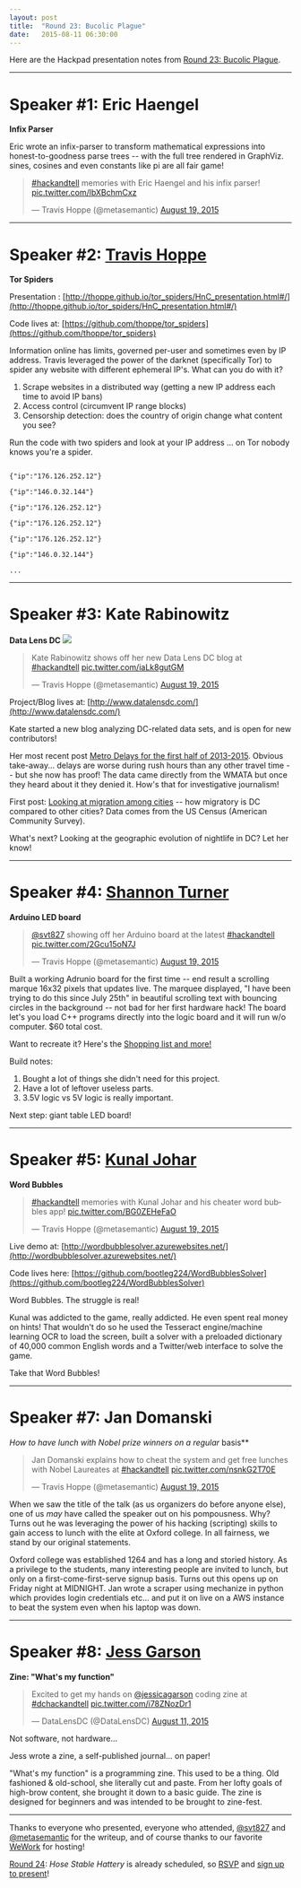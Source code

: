 ```yaml
---
layout: post
title:  "Round 23: Bucolic Plague"
date:   2015-08-11 06:30:00
---
```


Here are the Hackpad presentation notes from [Round 23: Bucolic Plague](http://www.meetup.com/DC-Hack-and-Tell/events/220231769/).

-----

# Speaker #1: Eric Haengel
**Infix Parser**

Eric wrote an infix-parser to transform mathematical expressions into honest-to-goodness parse trees -- with the full tree rendered in GraphViz. sines, cosines and even constants like pi are all fair game!

<blockquote class="twitter-tweet" lang="en"><p lang="en" dir="ltr"><a href="https://twitter.com/hashtag/hackandtell?src=hash">#hackandtell</a> memories with Eric Haengel and his infix parser! <a href="http://t.co/lbXBchmCxz">pic.twitter.com/lbXBchmCxz</a></p>&mdash; Travis Hoppe (@metasemantic) <a href="https://twitter.com/metasemantic/status/633812660446892036">August 19, 2015</a></blockquote>
<script async src="//platform.twitter.com/widgets.js" charset="utf-8"></script>
  
--------------------


# Speaker #2: [Travis Hoppe](http://thoppe.github.io/)
**Tor Spiders**

Presentation : [http://thoppe.github.io/tor_spiders/HnC_presentation.html#/](http://thoppe.github.io/tor_spiders/HnC_presentation.html#/)
  
Code lives at: [https://github.com/thoppe/tor_spiders](https://github.com/thoppe/tor_spiders)

Information online has limits, governed per-user and sometimes even by IP address. Travis leveraged the power of the darknet (specifically Tor) to spider any website with different ephemeral IP's. What can you do with it?
    
1. Scrape websites in a distributed way (getting a new IP address each time to avoid IP bans)
2. Access control (circumvent IP range blocks)
3. Censorship detection: does the country of origin change what content you see?

Run the code with two spiders and look at your IP address ... on Tor nobody knows you're a spider.

<code>
{"ip":"176.126.252.12"}<br>
{"ip":"146.0.32.144"}<br>
{"ip":"176.126.252.12"}<br>
{"ip":"176.126.252.12"}<br>
{"ip":"176.126.252.12"}<br>
{"ip":"146.0.32.144"}<br>
...
</code>

---------
  
# Speaker #3: Kate Rabinowitz
**Data Lens DC**
<img class="medium" src="http://www.datalensdc.com/Images/DataLensDC%20logo.png"/>

<blockquote class="twitter-tweet" lang="en"><p lang="en" dir="ltr">Kate Rabinowitz shows off her new Data Lens DC blog at <a href="https://twitter.com/hashtag/hackandtell?src=hash">#hackandtell</a> <a href="http://t.co/iaLk8gutGM">pic.twitter.com/iaLk8gutGM</a></p>&mdash; Travis Hoppe (@metasemantic) <a href="https://twitter.com/metasemantic/status/633813619533152257">August 19, 2015</a></blockquote>
<script async src="//platform.twitter.com/widgets.js" charset="utf-8"></script>

Project/Blog lives at: [http://www.datalensdc.com/](http://www.datalensdc.com/)

Kate started a new blog analyzing DC-related data sets, and is open for new contributors!
  
Her most recent post [Metro Delays for the first half of 2013-2015](http://www.datalensdc.com/your-commute-is-getting-worse.html).
Obvious take-away... delays are worse during rush hours than any other travel time -- but she now has proof!
The data came directly from the WMATA but once they heard about it they denied it. How's that for investigative journalism!

First post: [Looking at migration among cities](http://www.datalensdc.com/migration-comparison.html) -- how migratory is DC compared to other cities? Data comes from the US Census (American Community Survey).

What's next? Looking at the geographic evolution of nightlife in DC? Let her know!
  
-------
  
# Speaker #4: [Shannon Turner](https://twitter.com/svt827) 
**Arduino LED board**

<blockquote class="twitter-tweet" lang="en"><p lang="en" dir="ltr"><a href="https://twitter.com/svt827">@svt827</a> showing off her Arduino board at the latest <a href="https://twitter.com/hashtag/hackandtell?src=hash">#hackandtell</a> <a href="http://t.co/2Gcu15oN7J">pic.twitter.com/2Gcu15oN7J</a></p>&mdash; Travis Hoppe (@metasemantic) <a href="https://twitter.com/metasemantic/status/633814182144671744">August 19, 2015</a></blockquote>
<script async src="//platform.twitter.com/widgets.js" charset="utf-8"></script>

Built a working Adrunio board for the first time -- end result a scrolling marque 16x32 pixels that updates live.
The marquee displayed, "I have been trying to do this since July 25th" in beautiful scrolling text with bouncing circles in the background -- not bad for her first hardware hack! The board let's you load C++ programs directly into the logic board and it will run w/o computer. $60 total cost.

Want to recreate it? Here's the [Shopping list and more!](https://github.com/shannonturner/LED_board)

Build notes:
  
1. Bought a lot of things she didn't need for this project.
2. Have a lot of leftover useless parts.
3. 3.5V logic vs 5V logic is really important.

Next step: giant table LED board!

--------------

# Speaker #5: [Kunal Johar](http://www.kunaljohar.com/) 
**Word Bubbles**

<blockquote class="twitter-tweet" lang="en"><p lang="en" dir="ltr"><a href="https://twitter.com/hashtag/hackandtell?src=hash">#hackandtell</a> memories with Kunal Johar and his cheater word bubbles app! <a href="http://t.co/BG0ZEHeFaO">pic.twitter.com/BG0ZEHeFaO</a></p>&mdash; Travis Hoppe (@metasemantic) <a href="https://twitter.com/metasemantic/status/633813178023997440">August 19, 2015</a></blockquote>
<script async src="//platform.twitter.com/widgets.js" charset="utf-8"></script>

Live demo at: [http://wordbubblesolver.azurewebsites.net/](http://wordbubblesolver.azurewebsites.net/)

Code lives here: [https://github.com/bootleg224/WordBubblesSolver](https://github.com/bootleg224/WordBubblesSolver)

Word Bubbles. The struggle is real!

  
Kunal was addicted to the game, really addicted. He even spent real money on hints!
That wouldn't do so he used the Tesseract engine/machine learning OCR to load the screen,
built a solver with a preloaded dictionary of 40,000 common English words and a Twitter/web interface to solve the game.

Take that Word Bubbles!

---------

  
# Speaker #7: Jan Domanski
**How to have lunch with Nobel prize winners* on a regular* basis**

 <blockquote class="twitter-tweet" lang="en"><p lang="en" dir="ltr">Jan Domanski explains how to cheat the system and get free lunches with Nobel Laureates at <a href="https://twitter.com/hashtag/hackandtell?src=hash">#hackandtell</a> <a href="http://t.co/nsnkG2T70E">pic.twitter.com/nsnkG2T70E</a></p>&mdash; Travis Hoppe (@metasemantic) <a href="https://twitter.com/metasemantic/status/633814612396408839">August 19, 2015</a></blockquote>
<script async src="//platform.twitter.com/widgets.js" charset="utf-8"></script>

When we saw the title of the talk (as us organizers do before anyone else), one of us _may_ have called the speaker out on his pompousness. Why? Turns out he was leveraging the power of his hacking (scripting) skills to gain access to lunch with the elite at Oxford college. In all fairness, we stand by our original statements.
  
Oxford college was established 1264 and has a long and storied history. As a privilege to the students, many interesting people are invited to lunch, but only on a first-come-first-serve signup basis.
Turns out this opens up on Friday night at MIDNIGHT.
Jan wrote a scraper using mechanize in python which provides login credentials etc... and put it on live on a AWS instance to beat the system even when his laptop was down.

--------

# Speaker #8: [Jess Garson](https://twitter.com/jessicagarson)
**Zine: "What's my function"**

<blockquote class="twitter-tweet" lang="en"><p lang="en" dir="ltr">Excited to get my hands on <a href="https://twitter.com/jessicagarson">@jessicagarson</a> coding zine at <a href="https://twitter.com/hashtag/dchackandtell?src=hash">#dchackandtell</a> <a href="http://t.co/i78ZNozDr1">pic.twitter.com/i78ZNozDr1</a></p>&mdash; DataLensDC (@DataLensDC) <a href="https://twitter.com/DataLensDC/status/631247348681830400">August 11, 2015</a></blockquote>
<script async src="//platform.twitter.com/widgets.js" charset="utf-8"></script>

Not software, not hardware...
  
Jess wrote a zine, a self-published journal... on paper!

"What's my function" is a programming zine. This used to be a thing.
Old fashioned & old-school, she literally cut and paste.
From her lofty goals of high-brow content, she brought it down to a basic guide.
The zine is designed for beginners and was intended to be brought to zine-fest. 

---------

Thanks to everyone who presented, everyone who attended, [@svt827](https://twitter.com/svt827) and [@metasemantic](https://twitter.com/metasemantic) for the writeup, and of course thanks to our favorite [WeWork](https://www.wework.com/locations/washington-d-c/chinatown/) for hosting! 

[Round 24](http://www.meetup.com/DC-Hack-and-Tell/events/220231779/): _Hose Stable Hattery_ is already scheduled, so [RSVP](http://www.meetup.com/DC-Hack-and-Tell/events/220231779/) and [sign up to present](http://bit.ly/presentatdc)!
